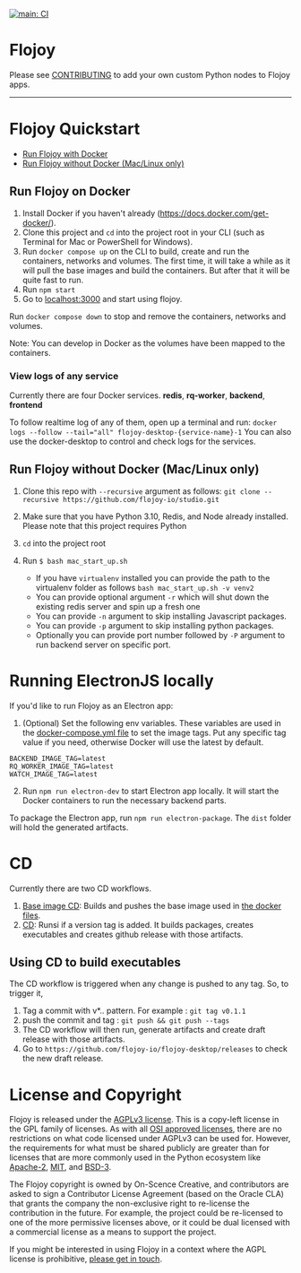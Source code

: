 [![main: CI](https://github.com/flojoy-io/flojoy-desktop/actions/workflows/main.yml/badge.svg?branch=main)](https://github.com/flojoy-io/flojoy-desktop/actions/workflows/main.yml)

# Flojoy

Please see [CONTRIBUTING](https://github.com/flojoy-io/flojoy-desktop/blob/main/CONTRIBUTING.md) to add your own custom Python nodes to Flojoy apps.

***

# Flojoy Quickstart

- [Run Flojoy with Docker](#run-flojoy-on-docker)
- [Run Flojoy without Docker (Mac/Linux only)](#run-flojoy-without-docker-maclinux-only)

## Run Flojoy on Docker

1. Install Docker if you haven't already (https://docs.docker.com/get-docker/).
2. Clone this project and `cd` into the project root in your CLI (such as Terminal for Mac or PowerShell for Windows).
3. Run `docker compose up` on the CLI to build, create and run the containers, networks and volumes. The first time, it will take a while as it will pull the base images and build the containers. But after that it will be quite fast to run.
4. Run `npm start`
5. Go to [localhost:3000](http://localhost:3000) and start using flojoy.

Run `docker compose down` to stop and remove the containers, networks and volumes.

Note: You can develop in Docker as the volumes have been mapped to the containers.

### View logs of any service

Currently there are four Docker services.
**redis**, **rq-worker**, **backend**, **frontend**

To follow realtime log of any of them, open up a terminal and run:
`docker logs --follow --tail="all" flojoy-desktop-{service-name}-1`
You can also use the docker-desktop to control and check logs for the services.

## Run Flojoy without Docker (Mac/Linux only)

1. Clone this repo with `--recursive` argument as follows: `git clone --recursive https://github.com/flojoy-io/studio.git`
2. Make sure that you have Python 3.10, Redis, and Node already installed. Please note that this project requires Python 
3. `cd` into the project root
4. Run `$ bash mac_start_up.sh`

   - If you have `virtualenv` installed you can provide the path to the virtualenv folder as follows `bash mac_start_up.sh -v venv2`
   - You can provide optional argument `-r` which will shut down the existing redis server and spin up a fresh one
   - You can provide `-n` argument to skip installing Javascript packages.
   - You can provide `-p` argument to skip installing python packages. 
   - Optionally you can provide port number followed by `-P` argument to run backend server on specific port.

# Running ElectronJS locally

If you'd like to run Flojoy as an Electron app:

1. (Optional) Set the following env variables. These variables are used in the [docker-compose.yml file](docker-compose.yml) to set the image tags.
Put any specific tag value if you need, otherwise Docker will use the latest by default.
```
BACKEND_IMAGE_TAG=latest
RQ_WORKER_IMAGE_TAG=latest
WATCH_IMAGE_TAG=latest
```
2. Run `npm run electron-dev` to start Electron app locally. It will start the Docker containers to run the necessary backend parts.

To package the Electron app, run `npm run electron-package`. The `dist` folder will hold the generated artifacts.

# CD

Currently there are two CD workflows.
1. [Base image CD](.github/workflows/cd_image.yaml): Builds and pushes the base image used in [the docker files](./docker).
2. [CD](.github/workflows/cd.yaml): Runsi if a version tag is added. It builds packages, creates executables and creates github release with those artifacts.

## Using CD to build executables

The CD workflow is triggered when any change is pushed to any tag. So, to trigger it,

1. Tag a commit with v*.. pattern. For example : `git tag v0.1.1`
2. push the commit and tag : `git push && git push --tags`
3. The CD workflow will then run, generate artifacts and create draft release with those artifacts.
4. Go to `https://github.com/flojoy-io/flojoy-desktop/releases` to check the new draft release.

# License and Copyright

Flojoy is released under the [AGPLv3 license](https://www.gnu.org/licenses/agpl-3.0.en.html). This is a copy-left license in the GPL family of licenses. As with all [OSI approved licenses](https://opensource.org/licenses/alphabetical), there are no restrictions on what code licensed under AGPLv3 can be used for. However, the requirements for what must be shared publicly are greater than for licenses that are more commonly used in the Python ecosystem like [Apache-2](https://opensource.org/licenses/Apache-2.0), [MIT](https://opensource.org/licenses/MIT), and [BSD-3](https://opensource.org/licenses/BSD-3-Clause).

The Flojoy copyright is owned by On-Scence Creative, and contributors are asked to sign a Contributor License Agreement (based on the Oracle CLA) that grants the company the non-exclusive right to re-license the contribution in the future. For example, the project could be re-licensed to one of the more permissive licenses above, or it could be dual licensed with a commercial license as a means to support the project.

If you might be interested in using Flojoy in a context where the AGPL license is prohibitive, [please get in touch](mailto:jack.parmer@proton.me).

